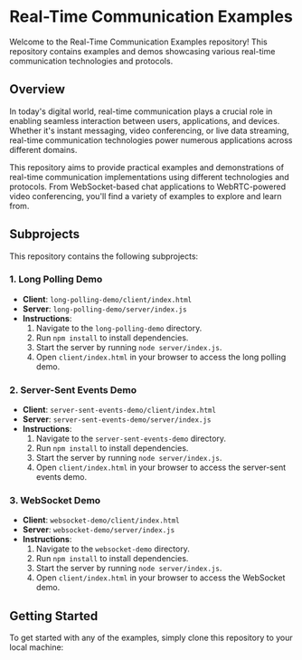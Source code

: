 # Real-Time Communication Examples

Welcome to the Real-Time Communication Examples repository! This repository contains examples and demos showcasing various real-time communication technologies and protocols.

## Overview

In today's digital world, real-time communication plays a crucial role in enabling seamless interaction between users, applications, and devices. Whether it's instant messaging, video conferencing, or live data streaming, real-time communication technologies power numerous applications across different domains.

This repository aims to provide practical examples and demonstrations of real-time communication implementations using different technologies and protocols. From WebSocket-based chat applications to WebRTC-powered video conferencing, you'll find a variety of examples to explore and learn from.

## Subprojects

This repository contains the following subprojects:

### 1. Long Polling Demo

- **Client**: `long-polling-demo/client/index.html`
- **Server**: `long-polling-demo/server/index.js`
- **Instructions**:
  1. Navigate to the `long-polling-demo` directory.
  2. Run `npm install` to install dependencies.
  3. Start the server by running `node server/index.js`.
  4. Open `client/index.html` in your browser to access the long polling demo.

### 2. Server-Sent Events Demo

- **Client**: `server-sent-events-demo/client/index.html`
- **Server**: `server-sent-events-demo/server/index.js`
- **Instructions**:
  1. Navigate to the `server-sent-events-demo` directory.
  2. Run `npm install` to install dependencies.
  3. Start the server by running `node server/index.js`.
  4. Open `client/index.html` in your browser to access the server-sent events demo.

### 3. WebSocket Demo

- **Client**: `websocket-demo/client/index.html`
- **Server**: `websocket-demo/server/index.js`
- **Instructions**:
  1. Navigate to the `websocket-demo` directory.
  2. Run `npm install` to install dependencies.
  3. Start the server by running `node server/index.js`.
  4. Open `client/index.html` in your browser to access the WebSocket demo.

## Getting Started

To get started with any of the examples, simply clone this repository to your local machine:

